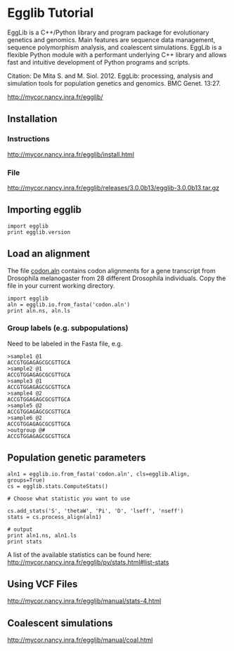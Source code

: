 # Egglib Tutorial

EggLib is a C++/Python library and program package for evolutionary genetics and genomics. Main features are sequence data management, sequence polymorphism analysis, and coalescent simulations. EggLib is a flexible Python module with a performant underlying C++ library and allows fast and intuitive development of Python programs and scripts.

Citation: De Mita S. and M. Siol. 2012. EggLib: processing, analysis and simulation tools for population genetics and genomics. BMC Genet. 13:27.

http://mycor.nancy.inra.fr/egglib/

## Installation

### Instructions

http://mycor.nancy.inra.fr/egglib/install.html

### File

http://mycor.nancy.inra.fr/egglib/releases/3.0.0b13/egglib-3.0.0b13.tar.gz

## Importing egglib

```
import egglib
print egglib.version
```

## Load an alignment

The file [codon.aln](codon.aln) contains codon alignments for a gene transcript from Drosophila melanogaster from 28 different Drosophila individuals. Copy the file in your current working directory.

```
import egglib
aln = egglib.io.from_fasta('codon.aln')
print aln.ns, aln.ls
```

### Group labels (e.g. subpopulations)

Need to be labeled in the Fasta file, e.g.

```
>sample1 @1
ACCGTGGAGAGCGCGTTGCA
>sample2 @1
ACCGTGGAGAGCGCGTTGCA
>sample3 @1
ACCGTGGAGAGCGCGTTGCA
>sample4 @2
ACCGTGGAGAGCGCGTTGCA
>sample5 @2
ACCGTGGAGAGCGCGTTGCA
>sample6 @2
ACCGTGGAGAGCGCGTTGCA
>outgroup @#
ACCGTGGAGAGCGCGTTGCA
```

## Population genetic parameters

```
aln1 = egglib.io.from_fasta('codon.aln', cls=egglib.Align, groups=True)
cs = egglib.stats.ComputeStats()

# Choose what statistic you want to use

cs.add_stats('S', 'thetaW', 'Pi', 'D', 'lseff', 'nseff')
stats = cs.process_align(aln1)

# output
print aln1.ns, aln1.ls
print stats
```

A list of the available statistics can be found here: http://mycor.nancy.inra.fr/egglib/py/stats.html#list-stats

## Using VCF Files

http://mycor.nancy.inra.fr/egglib/manual/stats-4.html

## Coalescent simulations

http://mycor.nancy.inra.fr/egglib/manual/coal.html
